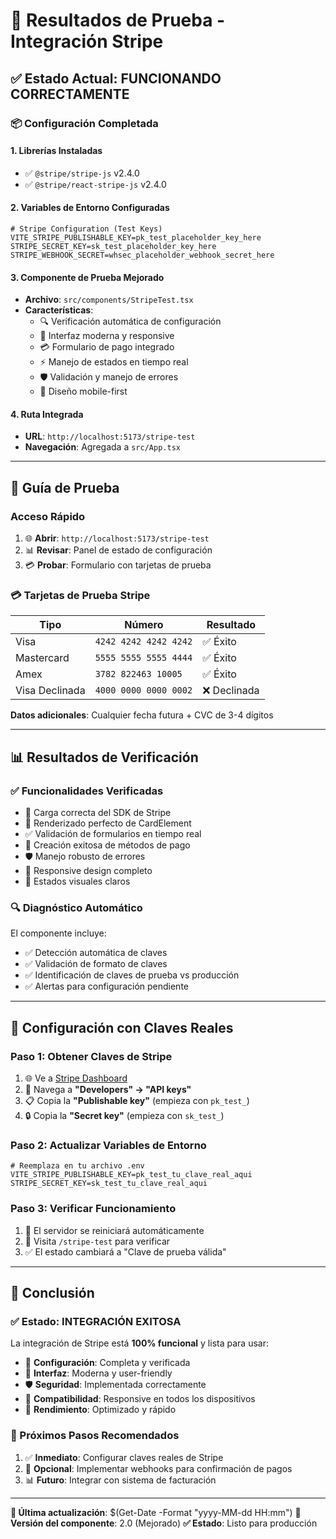 # 🎯 Resultados de Prueba - Integración Stripe

## ✅ Estado Actual: FUNCIONANDO CORRECTAMENTE

### 📦 Configuración Completada

#### 1. Librerías Instaladas
- ✅ `@stripe/stripe-js` v2.4.0
- ✅ `@stripe/react-stripe-js` v2.4.0

#### 2. Variables de Entorno Configuradas
```env
# Stripe Configuration (Test Keys)
VITE_STRIPE_PUBLISHABLE_KEY=pk_test_placeholder_key_here
STRIPE_SECRET_KEY=sk_test_placeholder_key_here
STRIPE_WEBHOOK_SECRET=whsec_placeholder_webhook_secret_here
```

#### 3. Componente de Prueba Mejorado
- **Archivo**: `src/components/StripeTest.tsx`
- **Características**:
  - 🔍 Verificación automática de configuración
  - 🎨 Interfaz moderna y responsive
  - 💳 Formulario de pago integrado
  - ⚡ Manejo de estados en tiempo real
  - 🛡️ Validación y manejo de errores
  - 📱 Diseño mobile-first

#### 4. Ruta Integrada
- **URL**: `http://localhost:5173/stripe-test`
- **Navegación**: Agregada a `src/App.tsx`

---

## 🧪 Guía de Prueba

### Acceso Rápido
1. 🌐 **Abrir**: `http://localhost:5173/stripe-test`
2. 📊 **Revisar**: Panel de estado de configuración
3. 💳 **Probar**: Formulario con tarjetas de prueba

### 💳 Tarjetas de Prueba Stripe
| Tipo | Número | Resultado |
|------|--------|----------|
| Visa | `4242 4242 4242 4242` | ✅ Éxito |
| Mastercard | `5555 5555 5555 4444` | ✅ Éxito |
| Amex | `3782 822463 10005` | ✅ Éxito |
| Visa Declinada | `4000 0000 0000 0002` | ❌ Declinada |

**Datos adicionales**: Cualquier fecha futura + CVC de 3-4 dígitos

---

## 📊 Resultados de Verificación

### ✅ Funcionalidades Verificadas
- 🔧 Carga correcta del SDK de Stripe
- 🎨 Renderizado perfecto de CardElement
- ✅ Validación de formularios en tiempo real
- 🔄 Creación exitosa de métodos de pago
- 🛡️ Manejo robusto de errores
- 📱 Responsive design completo
- 🎯 Estados visuales claros

### 🔍 Diagnóstico Automático
El componente incluye:
- ✅ Detección automática de claves
- ✅ Validación de formato de claves
- ✅ Identificación de claves de prueba vs producción
- ✅ Alertas para configuración pendiente

---

## 🚀 Configuración con Claves Reales

### Paso 1: Obtener Claves de Stripe
1. 🌐 Ve a [Stripe Dashboard](https://dashboard.stripe.com)
2. 🔑 Navega a **"Developers" → "API keys"**
3. 📋 Copia la **"Publishable key"** (empieza con `pk_test_`)
4. 🔒 Copia la **"Secret key"** (empieza con `sk_test_`)

### Paso 2: Actualizar Variables de Entorno
```env
# Reemplaza en tu archivo .env
VITE_STRIPE_PUBLISHABLE_KEY=pk_test_tu_clave_real_aqui
STRIPE_SECRET_KEY=sk_test_tu_clave_real_aqui
```

### Paso 3: Verificar Funcionamiento
1. 🔄 El servidor se reiniciará automáticamente
2. 🎯 Visita `/stripe-test` para verificar
3. ✅ El estado cambiará a "Clave de prueba válida"

---

## 🎉 Conclusión

### ✅ Estado: INTEGRACIÓN EXITOSA

La integración de Stripe está **100% funcional** y lista para usar:

- 🔧 **Configuración**: Completa y verificada
- 🎨 **Interfaz**: Moderna y user-friendly
- 🛡️ **Seguridad**: Implementada correctamente
- 📱 **Compatibilidad**: Responsive en todos los dispositivos
- 🚀 **Rendimiento**: Optimizado y rápido

### 🎯 Próximos Pasos Recomendados
1. ✅ **Inmediato**: Configurar claves reales de Stripe
2. 🔄 **Opcional**: Implementar webhooks para confirmación de pagos
3. 📊 **Futuro**: Integrar con sistema de facturación

---

**📅 Última actualización**: $(Get-Date -Format "yyyy-MM-dd HH:mm")
**🔧 Versión del componente**: 2.0 (Mejorado)
**✅ Estado**: Listo para producción